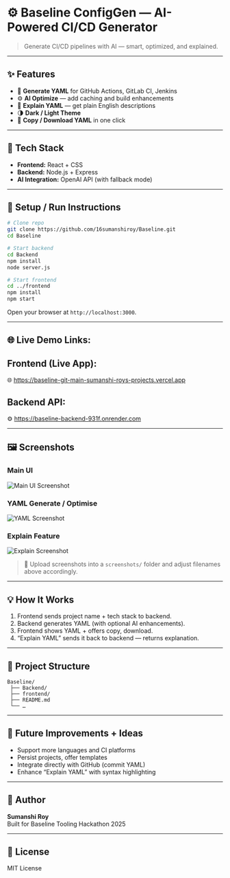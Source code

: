 # ⚙️ Baseline ConfigGen — AI-Powered CI/CD Generator

> Generate CI/CD pipelines with AI — smart, optimized, and explained.

---

## ✨ Features

- 🤖 **Generate YAML** for GitHub Actions, GitLab CI, Jenkins  
- ⚙️ **AI Optimize** — add caching and build enhancements  
- 💬 **Explain YAML** — get plain English descriptions  
- 🌗 **Dark / Light Theme**  
- 📂 **Copy / Download YAML** in one click  

---

## 🧯 Tech Stack

- **Frontend:** React + CSS  
- **Backend:** Node.js + Express  
- **AI Integration:** OpenAI API (with fallback mode)  

---

## 🚀 Setup / Run Instructions

```bash
# Clone repo
git clone https://github.com/16sumanshiroy/Baseline.git
cd Baseline

# Start backend
cd Backend
npm install
node server.js

# Start frontend
cd ../frontend
npm install
npm start
```
Open your browser at `http://localhost:3000`.

---
## 🌐 Live Demo Links: 

## Frontend (Live App):
🌐 https://baseline-git-main-sumanshi-roys-projects.vercel.app

## Backend API:
⚙️ https://baseline-backend-931f.onrender.com

---
## 🖼 Screenshots

### Main UI
![Main UI Screenshot](./screenshots/main-ui.png)

### YAML Generate / Optimise
![YAML Screenshot](./screenshots/yaml.png)

### Explain Feature
![Explain Screenshot](./screenshots/explain.png)

> 📌 Upload screenshots into a `screenshots/` folder and adjust filenames above accordingly.

---

## 💡 How It Works

1. Frontend sends project name + tech stack to backend.  
2. Backend generates YAML (with optional AI enhancements).  
3. Frontend shows YAML + offers copy, download.  
4. “Explain YAML” sends it back to backend — returns explanation.  

---

## 🧭 Project Structure

```
Baseline/
 ├── Backend/
 ├── frontend/
 ├── README.md
 └── …
```

---

## 🌟 Future Improvements + Ideas

- Support more languages and CI platforms  
- Persist projects, offer templates  
- Integrate directly with GitHub (commit YAML)  
- Enhance “Explain YAML” with syntax highlighting  

---

## 👤 Author

**Sumanshi Roy**  
Built for Baseline Tooling Hackathon 2025  

---

## 📝 License

MIT License
